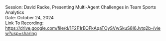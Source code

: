 Session: David Radke, Presenting Multi-Agent Challenges in Team Sports Analytics <br>
Date: October 24, 2024 <br>
Link To Recording: https://drive.google.com/file/d/1F2F1rEOFkAqaTOySVwSkuS8I6Jvtq2b-/view?usp=sharing

